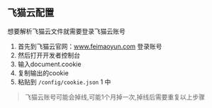 ## 飞猫云配置

想要解析飞猫云文件就需要登录飞猫云账号

1. 首先到飞猫云官网：www.feimaoyun.com 登录账号
2. 然后打开开发者控制台
3. 输入document.cookie
4. 复制输出的cookie
5. 粘贴到 ` /config/cookie.json `  1 中

> 飞猫云账号可能会掉线,可能1个月掉一次,掉线后需要重复以上步骤